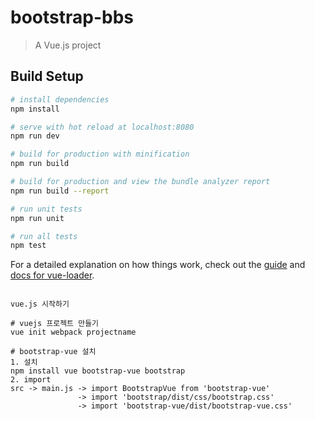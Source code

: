 # bootstrap-bbs

> A Vue.js project

## Build Setup

``` bash
# install dependencies
npm install

# serve with hot reload at localhost:8080
npm run dev

# build for production with minification
npm run build

# build for production and view the bundle analyzer report
npm run build --report

# run unit tests
npm run unit

# run all tests
npm test
```

For a detailed explanation on how things work, check out the [guide](http://vuejs-templates.github.io/webpack/) and [docs for vue-loader](http://vuejs.github.io/vue-loader).



```

vue.js 시작하기

# vuejs 프로젝트 만들기
vue init webpack projectname

# bootstrap-vue 설치
1. 설치
npm install vue bootstrap-vue bootstrap
2. import
src -> main.js -> import BootstrapVue from 'bootstrap-vue'
               -> import 'bootstrap/dist/css/bootstrap.css'  
               -> import 'bootstrap-vue/dist/bootstrap-vue.css'



```